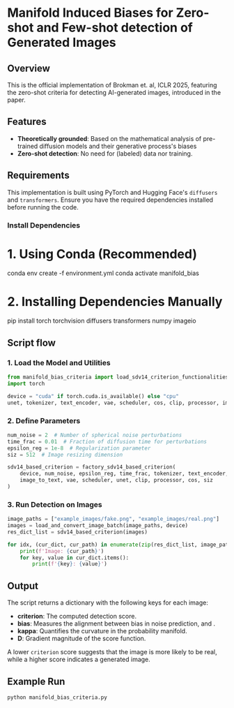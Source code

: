 # Manifold Induced Biases for Zero-shot and Few-shot detection of Generated Images

## Overview
This is the official implementation of Brokman et. al, ICLR 2025, featuring the zero-shot criteria for detecting AI-generated images, introduced in the paper.

## Features
- **Theoretically grounded**:  Based on the mathematical analysis of pre-trained diffusion models and their generative process's biases
- **Zero-shot detection**: No need for (labeled) data nor training.

## Requirements
This implementation is built using PyTorch and Hugging Face's `diffusers` and `transformers`. Ensure you have the required dependencies installed before running the code.

### Install Dependencies

# 1. Using Conda (Recommended)
conda env create -f environment.yml
conda activate manifold_bias

# 2. Installing Dependencies Manually
pip install torch torchvision diffusers transformers numpy imageio

## Script flow

### 1. Load the Model and Utilities
```python
from manifold_bias_criteria import load_sdv14_criterion_functionalities, factory_sdv14_based_criterion, load_and_convert_image_batch
import torch

device = "cuda" if torch.cuda.is_available() else "cpu"
unet, tokenizer, text_encoder, vae, scheduler, cos, clip, processor, image_to_text = load_sdv14_criterion_functionalities(device)
```

### 2. Define Parameters
```python
num_noise = 2  # Number of spherical noise perturbations
time_frac = 0.01  # Fraction of diffusion time for perturbations
epsilon_reg = 1e-8  # Regularization parameter
siz = 512  # Image resizing dimension

sdv14_based_criterion = factory_sdv14_based_criterion(
    device, num_noise, epsilon_reg, time_frac, tokenizer, text_encoder,
    image_to_text, vae, scheduler, unet, clip, processor, cos, siz
)
```

### 3. Run Detection on Images
```python
image_paths = ["example_images/fake.png", "example_images/real.png"]
images = load_and_convert_image_batch(image_paths, device)
res_dict_list = sdv14_based_criterion(images)

for idx, (cur_dict, cur_path) in enumerate(zip(res_dict_list, image_paths)):
    print(f'Image: {cur_path}')
    for key, value in cur_dict.items():
        print(f'{key}: {value}')
```

## Output
The script returns a dictionary with the following keys for each image:
- **criterion**: The computed detection score.
- **bias**: Measures the alignment between bias in noise prediction, and .
- **kappa**: Quantifies the curvature in the probability manifold.
- **D**: Gradient magnitude of the score function.

A lower `criterion` score suggests that the image is more likely to be real, while a higher score indicates a generated image.

## Example Run
```bash
python manifold_bias_criteria.py
```
